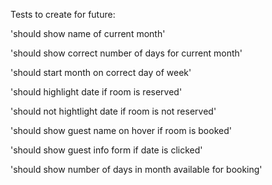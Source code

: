 Tests to create for future:

'should show name of current month'

'should show correct number of days for current month'

'should start month on correct day of week'

'should highlight date if room is reserved'

'should not hightlight date if room is not reserved'

'should show guest name on hover if room is booked'

'should show guest info form if date is clicked'

'should show number of days in month available for booking'
